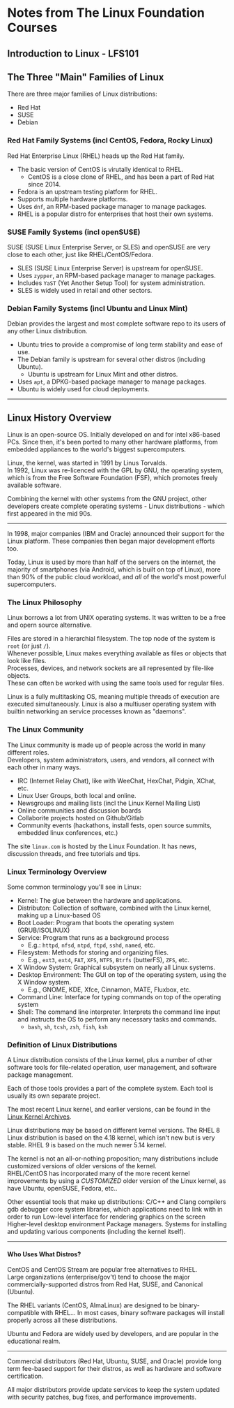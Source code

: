 
# Notes from The Linux Foundation Courses


## Introduction to Linux - LFS101

## The Three "Main" Families of Linux
There are three major families of Linux distributions:

* Red Hat
* SUSE
* Debian

### Red Hat Family Systems (incl CentOS, Fedora, Rocky Linux)
Red Hat Enterprise Linux (RHEL) heads up the Red Hat family.  

* The basic version of CentOS is virutally identical to RHEL.  
    * CentOS is a close clone of RHEL, and has been a part of Red Hat since 2014.  
* Fedora is an upstream testing platform for RHEL.  
* Supports multiple hardware platforms.  
* Uses `dnf`, an RPM-based package manager to manage packages.  
* RHEL is a popular distro for enterprises that host their own systems.  


### SUSE Family Systems (incl openSUSE)
SUSE (SUSE Linux Enterprise Server, or SLES) and openSUSE are very close to each
other, just like RHEL/CentOS/Fedora.  

* SLES (SUSE Linux Enterprise Server) is upstream for openSUSE.  
* Uses `zypper`, an RPM-based package manager to manage packages. 
* Includes `YaST` (Yet Another Setup Tool) for system administration.  
* SLES is widely used in retail and other sectors.  



### Debian Family Systems (incl Ubuntu and Linux Mint)

Debian provides the largest and most complete software repo to its users of any other
Linux distribution.  
 
* Ubuntu tries to provide a compromise of long term stability and ease of use.  
* The Debian family is upstream for several other distros (including Ubuntu).  
    * Ubuntu is upstream for Linux Mint and other distros.  
* Uses `apt`, a DPKG-based package manager to manage packages.  
* Ubuntu is widely used for cloud deployments.  

--- 

## Linux History Overview

Linux is an open-source OS. Initially developed on and for intel x86-based PCs. Since
then, it's been ported to many other hardware platforms, from embedded appliances to
the world's biggest supercomputers.  


Linux, the kernel, was started in 1991 by Linus Torvalds.  
In 1992, Linux was re-licenced with the GPL by GNU, the operating system, which is from the
Free Software Foundation (FSF), which promotes freely available software.   


Combining the kernel with other systems from the GNU project, other developers create
complete operating systems - Linux distributions - which first appeared in the mid 90s.  

---

In 1998, major companies (IBM and Oracle) announced their support for the Linux
platform. These companies then began major development efforts too. 

Today, Linux is used by more than half of the servers on the internet, the majority
of smartphones (via Android, which is built on top of Linux), more than 90% of
the public cloud workload, and *all* of the world's most powerful supercomputers.  


### The Linux Philosophy 

Linux borrows a lot from UNIX operating systems. It was written to be a free and
opern source alternative.

Files are stored in a hierarchial filesystem. The top node of the system is `root` (or just `/`).  
Whenever possible, Linux makes everything available as files or objects that look
like files.  
Processes, devices, and network sockets are all represented by file-like objects.  
These can often be worked with using the same tools used for regular files.  

Linux is a fully multitasking OS, meaning multiple threads of execution are executed
simultaneously. 
Linux is also a multiuser operating system with builtin networking an service
processes known as "daemons".  



### The Linux Community

The Linux community is made up of people across the world in many different roles.  
Developers, system administrators, users, and vendors, all connect with each other in
many ways.

* IRC (Internet Relay Chat), like with WeeChat, HexChat, Pidgin, XChat, etc.
* Linux User Groups, both local and online.  
* Newsgroups and mailing lists (incl the Linux Kernel Mailing List)
* Online communities and discussion boards  
* Collaborite projects hosted on Github/Gitlab
* Community events (hackathons, install fests, open source summits, embedded linux conferences, etc.)

The site `linux.com` is hosted by the Linux Foundation. It has news, discussion
threads, and free tutorials and tips.  





### Linux Terminology Overview

Some common terminology you'll see in Linux:

* Kernel: The glue between the hardware and applications.  
* Distributon: Collection of software, combined with the Linux kernel, making up a Linux-based OS
* Boot Loader: Program that boots the operating system (GRUB/ISOLINUX)
* Service: Program that runs as a background process 
    * E.g.: `httpd`, `nfsd`, `ntpd`, `ftpd`, `sshd`, `named`, etc.   
* Filesystem: Methods for storing and organizing files. 
    * E.g., `ext3`, `ext4`, `FAT`, `XFS`, `NTFS`, `Btrfs` (butterFS), `ZFS`, etc. 
* X Window System: Graphical subsystem on nearly all Linux systems.  
* Desktop Environment: The GUI on top of the operating system, using the X Window system.  
    * E.g., GNOME, KDE, Xfce, Cinnamon, MATE, Fluxbox, etc.
* Command Line: Interface for typing commands on top of the operating system
* Shell: The command line interpreter. Interprets the command line input and instructs
         the OS to perform any necessary tasks and commands.  
    * `bash`, `sh`, `tcsh`, `zsh`, `fish`, `ksh`


### Definition of Linux Distributions 

A Linux distribution consists of the Linux kernel, plus a number of other software
tools for file-related operation, user management, and software package management. 

Each of those tools provides a part of the complete system.
Each tool is usually its own separate project.  

The most recent Linux kernel, and earlier versions, can be found in the 
[Linux Kernel Archives](https://www.kernel.org/).  

Linux distributions may be based on different kernel versions. 
The RHEL 8 Linux distribution is based on the 4.18 kernel, which isn't new but is
very stable. RHEL 9 is based on the much newer 5.14 kernel.  

The kernel is not an all-or-nothing proposition; many distributions include
customized versions of older versions of the kernel.  
RHEL/CentOS has incorporated many of the more recent kernel improvements by using 
a *CUSTOMIZED* older version of the Linux kernel, as have Ubuntu, openSUSE, Fedora,
etc..  

Other essential tools that make up distributions:
C/C++ and Clang compilers
gdb debugger
core system libraries, which applications need to link with in order to run
Low-level interface for rendering graphics on the screen
Higher-level desktop environment
Package managers. Systems for installing and updating various components (including the kernel itself).

---

#### Who Uses What Distros?

CentOS and CentOS Stream are popular free alternatives to RHEL.  
Large organizations (enterprise/gov't) tend to choose the major
commercially-supported distros from Red Hat, SUSE, and Canonical (Ubuntu).  

The RHEL variants (CentOS, AlmaLinux) are designed to be binary-compatible with
RHEL... In most cases, binary software packages will install properly across all
these distributions.  

Ubuntu and Fedora are widely used by developers, and are popular in the educational realm.  

---

Commercial distributors (Red Hat, Ubuntu, SUSE, and Oracle) provide long term
fee-based support for their distros, as well as hardware and software certification.  

All major distributors provide update services to keep the system updated with
security patches, bug fixes, and performance improvements.  








